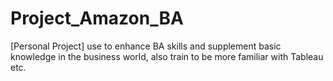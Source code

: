 # Project_Amazon_BA
[Personal Project] use to enhance BA skills and supplement basic knowledge in the business world, also train to be more familiar with Tableau etc.
